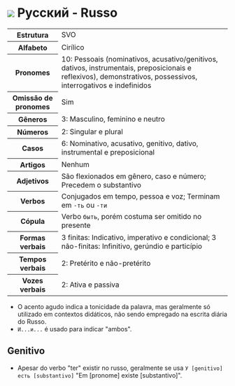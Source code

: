 # <img src="https://flagsapi.com/RU/flat/32.png"> Русский - Russo

<table>
	<tr>
		<th>Estrutura</th>
		<td>SVO</td>
	</tr>
	<tr>
		<th>Alfabeto</th>
		<td>Cirílico</td>
	</tr>
	<tr>
		<th>Pronomes</th>
		<td>10: Pessoais (nominativos, acusativo/genitivos, dativos, instrumentais, preposicionais e reflexivos), demonstrativos, possessivos, interrogativos e indefinidos</td>
	</tr>
	<tr>
		<th>Omissão de pronomes</th>
		<td>Sim</td>
	</tr>
	<tr>
		<th>Gêneros</th>
		<td>3: Masculino, feminino e neutro</td>
	</tr>
	<tr>
		<th>Números</th>
		<td>2: Singular e plural</td>
	</tr>
	<tr>
		<th>Casos</th>
		<td>6: Nominativo, acusativo, genitivo, dativo, instrumental e preposicional</td>
	</tr>
	<tr>
		<th>Artigos</th>
		<td>Nenhum</td>
	</tr>
	<tr>
		<th>Adjetivos</th>
		<td>São flexionados em gênero, caso e número; Precedem o substantivo</td>
	</tr>
	<tr>
		<th>Verbos</th>
		<td>Conjugados em tempo, pessoa e voz; Terminam em <code>-ть</code> ou <code>-ти</code></td>
	</tr>
	<tr>
		<th>Cópula</th>
		<td>Verbo <code>быть</code>, porém costuma ser omitido no presente</td>
	</tr>
	<tr>
		<th>Formas verbais</th>
		<td>3 finitas: Indicativo, imperativo e condicional; 3 não-finitas: Infinitivo, gerúndio e particípio</td>
	</tr>
	<tr>
		<th>Tempos verbais</th>
		<td>2: Pretérito e não-pretérito</td>
	</tr>
	<tr>
		<th>Vozes verbais</th>
		<td>2: Ativa e passiva</td>
	</tr>
</table>

-   O acento agudo indica a tonicidade da palavra, mas geralmente só utilizado em contextos didáticos, não sendo empregado na escrita diária do Russo.
-   `И...и...` é usado para indicar "ambos".

## Genitivo

-   Apesar do verbo "ter" existir no russo, geralmente se usa `У [genitivo] есть [substantivo]` "Em [pronome] existe [substantivo]".
